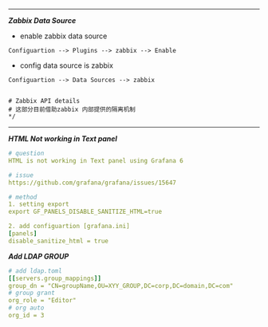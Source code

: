 ----
***Zabbix Data Source***

- enable zabbix data source
```shell
Configuartion --> Plugins --> zabbix --> Enable
```
- config data source is zabbix
```shell
Configuartion --> Data Sources --> zabbix 


# Zabbix API details
# 这部分目前借助zabbix 内部提供的隔离机制
*/
```
----

***HTML Not working in Text panel***

```yaml
# question
HTML is not working in Text panel using Grafana 6

# issue 
https://github.com/grafana/grafana/issues/15647

# method
1. setting export
export GF_PANELS_DISABLE_SANITIZE_HTML=true

2. add configuartion [grafana.ini]
[panels]
disable_sanitize_html = true
```

***Add LDAP GROUP***

```yaml
# add ldap.toml 
[[servers.group_mappings]]
group_dn = "CN=groupName,OU=XYY_GROUP,DC=corp,DC=domain,DC=com"
# group grant
org_role = "Editor"
# org auto 
org_id = 3
```
